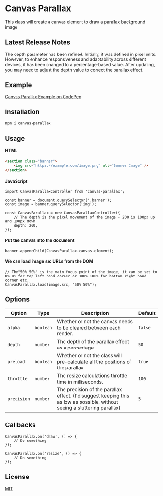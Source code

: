 # Canvas Parallax

This class will create a canvas element to draw a parallax background image

## Latest Release Notes

The depth parameter has been refined. Initially, it was defined in pixel units. However, to enhance responsiveness and adaptability across different devices, it has been changed to a percentage-based value. After updating, you may need to adjust the depth value to correct the parallax effect.

## Example

[Canvas Parallax Example on CodePen](https://codepen.io/meteora-digital/full/abMePNr)

## Installation

```bash
npm i canvas-parallax
```

## Usage

#### HTML

```html
<section class="banner">
    <img src="https://example.com/image.png" alt="Banner Image" />
</section>
```

#### JavaScript

```es6
import CanvasParallaxController from 'canvas-parallax';

const banner = document.querySelector('.banner');
const image = banner.querySelector('img');

const CanvasParallax = new CanvasParallaxController({
    // The depth is the pixel movement of the image - 200 is 100px up and 100px down
    depth: 200,
});
```

#### Put the canvas into the document

```es6
banner.appendChild(CanvasParallax.canvas.element);
```

#### We can load image src URLs from the DOM
```es6
// The"50% 50%" is the main focus point of the image, it can be set to 0% 0% for top left hand corner or 100% 100% for bottom right hand corner etc.
CanvasParallax.load(image.src, "50% 50%");
```

## Options

| Option | Type | Description | Default |
|--------|------|-------------|---------|
| `alpha` | `boolean` | Whether or not the canvas needs to be cleared between each render. | `false` |
| `depth` | `number` | The depth of the parallax effect as a percentage. | `50` |
| `preload ` | `boolean` | Whether or not the class will pre-calculate all the positions of the parallax | `true` |
| `throttle` | `number` | The resize calculations throttle time in milliseconds. | `100` |
| `precision` | `number` | The precision of the parallax effect. (I'd suggest keeping this as low as possible, without seeing a stuttering parallax) | `5` |

## Callbacks

```es6
CanvasParallax.on('draw', () => {
    // Do something
});

CanvasParallax.on('resize', () => {
    // Do something
});
```

## License
[MIT](https://choosealicense.com/licenses/mit/)
